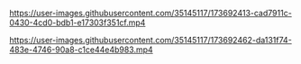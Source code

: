 

https://user-images.githubusercontent.com/35145117/173692413-cad7911c-0430-4cd0-bdb1-e17303f351cf.mp4



https://user-images.githubusercontent.com/35145117/173692462-da131f74-483e-4746-90a8-c1ce44e4b983.mp4

